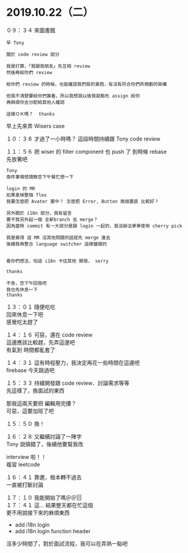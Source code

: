 # 2019.10.22（二）

０９：３４ 來圖書館  
```
早 Tony

關於 code review 部分

我是打算，「我跟我朋友」先互相 review
然後再給你們 review 

給你們 review 的時候，也能確認我們寫的東西，有沒有符合你們所規劃的架構

但我不清楚要給你們誰看，所以我想說以後我就都先 assign 給你
再麻煩你去分配給其他人確認

這樣ＯＫ嗎？  thanks
```

早上先來弄 Wisers case  

１０：３８ 才過了一小時嗎？ 這段時間持續跟 Tony code review  

１１：５６ 把 wiser 的 filter component 也 push 了  到時候 rebase  
先放著吧  
```
Tony 
兩件事情想請教您下午幫忙想一下 

login 的 MR
如果拿掉整個 flex
我要怎麼把 Avater 置中？ 怎麼把 Error, Button 兩個置底 比較好？

另外關於 i18n 部分，我有留言 
要不我另外起一個 全新branch 去 merge？
因為當時 commit 有一大部分是跟 login 一起的，我沒辦法單單使用 cherry pick

我是覺得 這 MR 沒其他問題的話就先 merge 進去
後續我再整合 language switcher 這樣蠻順的


看你們想法，怕這 i18n 卡住其他 開發， sorry 

thanks

不急，您下午回我吧
我也先休息一下
thanks
```

１３：０１ 隨便吃吃  
回來休息一下吧  
感覺吃太趕了  

１４：１６ 可惡，還在 code review  
這邊應該比較趕，先弄這邊吧  
有氣到  時間都亂套了  

１４：３１ 這有時程壓力，我決定再花一些時間在這邊吧  
firebase 今天跳過吧  

１５：３３ 持續開發跟 code review、討論需求等等  
先這樣了，換面試的東西  

那我這兩天要把 編輯用完摟？  
可惡，這要加班了吧  

１５：５０ 換！  

１６：２８ 又繼續討論了一陣字  
Tony 說搞錯了，後續他要幫我改  

interview 啦！！  
複習 leetcode  

１６：４１ 靠邀，根本轉不過去  
一直被打斷討論  

１７：１０ 我能開始了嗎＠＠|||  
１７：４１ 這... 結果整天都在忙這個  
更不用說接下來的麻煩東西

- add i18n login
- add i18n login function header

沒多少時間了，對於面試流程，我可以在弄熟一點吧  